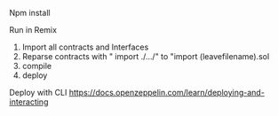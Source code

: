 Npm install 


Run in Remix 
1. Import all contracts and Interfaces
2. Reparse contracts with " import ./.../" to "import (leavefilename).sol
3. compile
4. deploy


Deploy with CLI
https://docs.openzeppelin.com/learn/deploying-and-interacting

